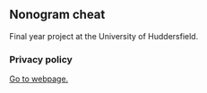 ## Nonogram cheat
Final year project at the University of Huddersfield.

### Privacy policy
[Go to webpage.](https://sites.google.com/view/nonogram-cheat/home)